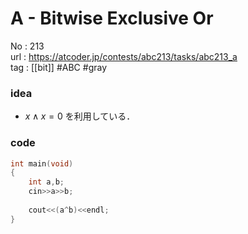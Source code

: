 # A - Bitwise Exclusive Or

No	: 213  
url	: https://atcoder.jp/contests/abc213/tasks/abc213_a  
tag	: [[bit]]  #ABC #gray

### idea
- $x \land x=0$ を利用している．

### code
```cpp
int	main(void)
{
	int a,b;
	cin>>a>>b;
	
	cout<<(a^b)<<endl;
}
```